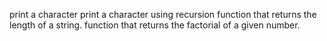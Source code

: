 print a character
print a character using recursion
function that returns the length of a string.
function that returns the factorial of a given number.
